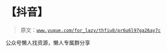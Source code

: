 # 【抖音】

> 原文：[`www.yuque.com/for_lazy/thfiu8/pr6u6l97ga26ay7c`](https://www.yuque.com/for_lazy/thfiu8/pr6u6l97ga26ay7c)

<ne-p id="ud854223a" data-lake-id="ud854223a"><ne-text id="uf6b14b12">公众号懒人找资源，懒人专属群分享</ne-text></ne-p>